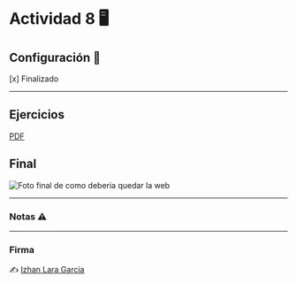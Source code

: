 # Actividad 8 🖥️


## Configuración 🧰
[x] Finalizado

---

## Ejercicios

[PDF](Url)

## Final

![Foto final de como deberia quedar la web](../img/final.png)

---

### Notas ⚠️

---

### Firma

✍️ [Izhan Lara Garcia](https://github/izhanlaragarcia.com)